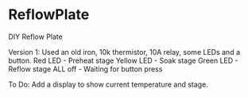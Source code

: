 # ReflowPlate
DIY Reflow Plate

Version 1: Used an old iron, 10k thermistor, 10A relay, some LEDs and a button.
Red LED - Preheat stage
Yellow LED - Soak stage
Green LED - Reflow stage
ALL off - Waiting for button press

To Do: Add a display to show current temperature and stage.
